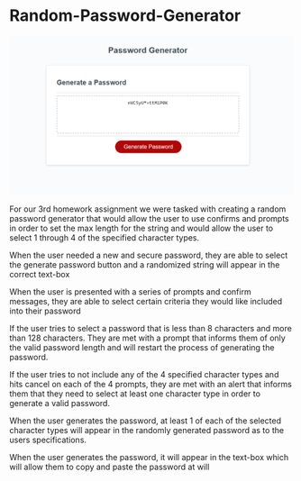 # Random-Password-Generator

![This is the password generator photo that shows the randomly generated password in the text field.](./assets/images/password-generator.PNG)

For our 3rd homework assignment we were tasked with creating a random password generator that would allow the user to use confirms and prompts in order to set the max length for the string and would allow the user to select 1 through 4 of the specified character types.

When the user needed a new and secure password, they are able to select the generate password button and a randomized string will appear in the correct text-box

When the user is presented with a series of prompts and confirm messages, they are able to select certain criteria they would like included into their password

If the user tries to select a password that is less than 8 characters and more than 128 characters. They are met with a prompt that informs them of only the valid password length and will restart the process of generating the password.

If the user tries to not include any of the 4 specified character types and hits cancel on each of the 4 prompts, they are met with an alert that informs them that they need to select at least one character type in order to generate a valid password. 

When the user generates the password, at least 1 of each of the selected character types will appear in the randomly generated password as to the users specifications. 

When the user generates the password, it will appear in the text-box which will allow them to copy and paste the password at will